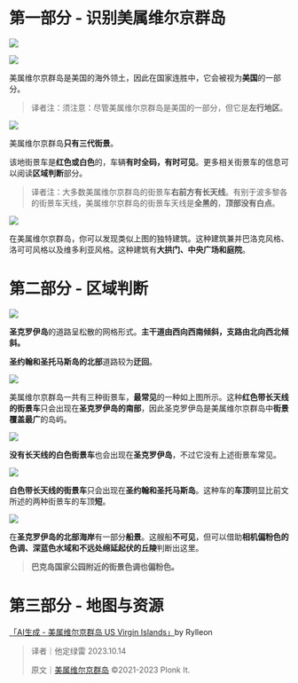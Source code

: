 # 第一部分 - 识别美属维尔京群岛
![](https://cdn.nlark.com/yuque/0/2023/png/35193536/1697264211323-e9833d4a-b254-4b88-8ce7-2a68177d9df9.png)

![](https://cdn.nlark.com/yuque/0/2023/png/35193536/1697264151665-839f3b11-e6a7-4fd9-a62e-d443be3d6c2d.png)

美属维尔京群岛是美国的海外领土，因此在国家连胜中，它会被视为**美国**的一部分。

> 译者注：须注意：尽管美属维尔京群岛是美国的一部分，但它是**左行地区**。
>

![](https://cdn.nlark.com/yuque/0/2023/png/35193536/1697264788794-ba5fe10e-dd24-418d-a800-f0971f5f3bad.png)

美属维尔京群岛**只有三代街景**。

该地街景车是**红色或白色**的，车辆**有时全码，有时可见**。更多相关街景车的信息可以阅读**区域判断**部分。

> 译者注：大多数美属维尔京群岛的街景车**右前方有长天线**。有别于波多黎各的街景车天线，美属维尔京群岛的街景车天线是**全黑的**，**顶部没有白点**。
>

![](https://cdn.nlark.com/yuque/0/2023/png/35193536/1697264733503-189cfa4d-abdf-4fa4-b049-9c05841c7331.png)

在美属维尔京群岛，你可以发现类似上图的独特建筑。这种建筑兼并巴洛克风格、洛可可风格以及维多利亚风格。这种建筑有**大拱门、中央广场和庭院**。

# 第二部分 - 区域判断
![](https://cdn.nlark.com/yuque/0/2023/png/35193536/1697264825949-50faa75b-eaf1-4851-bf66-42d35befed19.png)

**圣克罗伊岛**的道路呈松散的网格形式。**主干道由西向西南倾斜，支路由北向西北倾斜。**

**圣约翰和圣托马斯岛的北部**道路较为**迂回**。

![](https://cdn.nlark.com/yuque/0/2023/png/35193536/1697264887830-f57d802d-5bd8-453d-8573-0d554c7c3e62.png)

美属维尔京群岛一共有三种街景车，**最常见**的一种如上图所示。这种**红色带长天线的街景车**只会出现在**圣克罗伊岛的南部**，因此圣克罗伊岛是美属维尔京群岛中**街景覆盖最广**的岛屿。

![](https://cdn.nlark.com/yuque/0/2023/png/35193536/1697265612778-3899494e-d38f-4892-924d-86a06b6504d9.png)

**没有长天线的白色街景车**也会出现在**圣克罗伊岛**，不过它没有上述街景车常见。

![](https://cdn.nlark.com/yuque/0/2023/png/35193536/1697264982730-9cffcd1f-b618-4eba-bb27-c234b1c307d7.png)

**白色带长天线的街景车**只会出现在**圣约翰和圣托马斯岛**。这种车的**车顶**明显比前文所述的两种街景车的车顶**短**。

![](https://cdn.nlark.com/yuque/0/2023/png/38432828/1697256995817-da3588a9-c4df-4aef-b2f8-2aeec6e34b98.png)

在**圣克罗伊岛的北部海岸**有一部分**船景**。这艘船**不可见**，但可以借助**相机偏粉色的色调、深蓝色水域和不远处绵延起伏的丘陵**判断出这里。

> **巴克岛国家公园附近的街景色调也偏粉色。**
>

# 第三部分 - 地图与资源
 [「AI生成 - 美属维尔京群岛 US Virgin Islands」](https://tuxun.fun/maps_detail?mapsId=1702)by Rylleon

> 译者｜他定绿雷  2023.10.14
>
> 原文｜[美属维尔京群岛](https://www.plonkit.net/us-virgin-islands) ©2021-2023 Plonk It.
>

